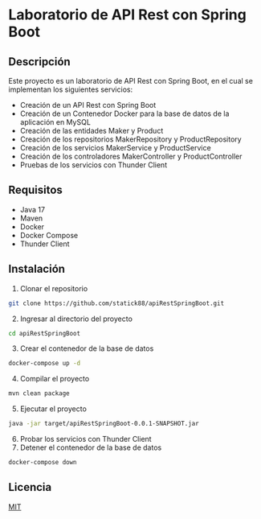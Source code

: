 # Laboratorio de API Rest con Spring Boot

## Descripción

Este proyecto es un laboratorio de API Rest con Spring Boot, en el cual se implementan los siguientes servicios:

- Creación de un API Rest con Spring Boot
- Creación de un Contenedor Docker para la base de datos de la aplicación en MySQL
- Creación de las entidades Maker y Product
- Creación de los repositorios MakerRepository y ProductRepository
- Creación de los servicios MakerService y ProductService
- Creación de los controladores MakerController y ProductController
- Pruebas de los servicios con Thunder Client

## Requisitos

- Java 17
- Maven
- Docker
- Docker Compose
- Thunder Client

## Instalación

1. Clonar el repositorio

```bash
git clone https://github.com/statick88/apiRestSpringBoot.git
```

2. Ingresar al directorio del proyecto

```bash
cd apiRestSpringBoot
```

3. Crear el contenedor de la base de datos

```bash
docker-compose up -d
```

4. Compilar el proyecto

```bash
mvn clean package
```

5. Ejecutar el proyecto

```bash
java -jar target/apiRestSpringBoot-0.0.1-SNAPSHOT.jar
```

6. Probar los servicios con Thunder Client
7. Detener el contenedor de la base de datos

```bash
docker-compose down
```

## Licencia

[MIT](https://choosealicense.com/licenses/mit/)
